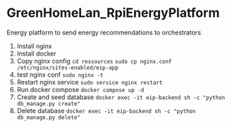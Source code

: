 # GreenHomeLan_RpiEnergyPlatform
Energy platform to send energy recommendations to orchestrators


1. Install nginx
2. Install docker
3. Copy nginx config 
```cd ressources```
```sudo cp nginx.conf  /etc/nginx/sites-enabled/eip-app```   
4. test nginx conf
```sudo nginx -t``` 
5. Restart nginx service
```sudo service nginx restart``` 
6. Run docker compose
```docker compose up -d```
7. Create and seed database
```docker exec -it eip-backend sh -c "python db_manage.py create"```
8. Delete database
```docker exec -it eip-backend sh -c "python db_manage.py delete"```

